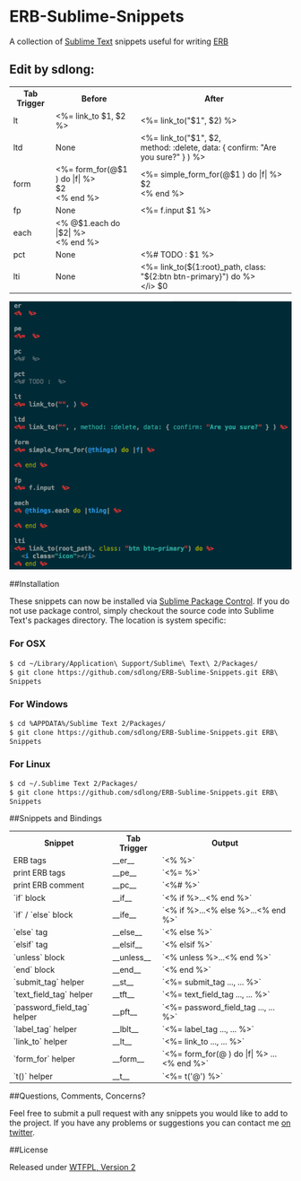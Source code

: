 ERB-Sublime-Snippets
====================

A collection of [Sublime Text](http://www.sublimetext.com/) snippets useful for writing [ERB](http://ruby-doc.org/stdlib-1.9.3/libdoc/erb/rdoc/ERB.html)

## Edit by sdlong:

<table>
  <tr>
    <th>Tab Trigger</th>
    <th>Before</th>
    <th>After</th>
  </tr>
  <tr>
    <td>lt</td>
    <td>&lt;%= link_to $1, $2 %></td>
    <td>&lt;%= link_to("$1", $2) %></td>
  </tr>
  <tr>
    <td>ltd</td>
    <td>None</td>
    <td>&lt;%= link_to("$1", $2, <br> method: :delete, data: { confirm: "Are you sure?" } ) %></td>
  </tr>
  <tr>
    <td>form</td>
    <td>&lt;%= form_for(@$1 ) do |f| %> <br> $2 <br>&lt;% end %></td>
    <td>&lt;%= simple_form_for(@$1 ) do |f| %> <br> $2 <br> &lt;% end %></td>
  </tr>
  <tr>
    <td>fp</td>
    <td>None</td>
    <td>&lt;%= f.input $1 %></td>
  </tr>
  <tr>
    <td>each</td>
    <td>&lt;% @$1.each do |$2| %> <br>
        &lt;% end %></td>
    <td></td>
  </tr>
  <tr>
    <td>pct</td>
    <td>None</td>
    <td>&lt;%# TODO : $1 %></td>
  </tr>
  <tr>
    <td>lti</td>
    <td>None</td>
    <td>&lt;%= link_to(${1:root}_path, class: "${2:btn btn-primary}") do %> <br
          &lt;i class="${3:icon}">&lt;/i> $0 <br
          &lt;% end %>
    </td>
  </tr>
</table>

![sample](sample.png)

##Installation

These snippets can now be installed via [Sublime Package Control](http://wbond.net/sublime_packages/package_control). If you do not use package control, simply checkout the source code into Sublime Text's packages directory. The location is system specific:

### For OSX

    $ cd ~/Library/Application\ Support/Sublime\ Text\ 2/Packages/
    $ git clone https://github.com/sdlong/ERB-Sublime-Snippets.git ERB\ Snippets

### For Windows

    $ cd %APPDATA%/Sublime Text 2/Packages/
    $ git clone https://github.com/sdlong/ERB-Sublime-Snippets.git ERB\ Snippets

### For Linux

    $ cd ~/.Sublime Text 2/Packages/
    $ git clone https://github.com/sdlong/ERB-Sublime-Snippets.git ERB\ Snippets

##Snippets and Bindings

<table>
  <tr>
    <th>Snippet</th>
    <th>Tab Trigger</th>
    <th>Output</th>
  </tr>
  <tr>
    <td>ERB tags</td>
    <td>__er__</td>
    <td>`<%  %>`</td>
  </tr>
  <tr>
    <td>print ERB tags</td>
    <td>__pe__</td>
    <td>`<%=  %>`</td>
  </tr>
  <tr>
    <td>print ERB comment</td>
    <td>__pc__</td>
    <td>`<%#  %>`</td>
  </tr>
  <tr>
    <td>`if` block</td>
    <td>__if__</td>
    <td>`<% if  %>...<% end %>`</td>
  </tr>
  <tr>
    <td>`if` / `else` block</td>
    <td>__ife__</td>
    <td>`<% if  %>...<% else %>...<% end %>`</td>
  </tr>
  <tr>
    <td>`else` tag</td>
    <td>__else__</td>
    <td>`<% else %>`</td>
  </tr>
  <tr>
    <td>`elsif` tag</td>
    <td>__elsif__</td>
    <td>`<% elsif %>`</td>
  </tr>
  <tr>
    <td>`unless` block</td>
    <td>__unless__</td>
    <td>`<% unless  %>...<% end %>`</td>
  </tr>
  <tr>
    <td>`end` block</td>
    <td>__end__</td>
    <td>`<% end %>`</td>
  </tr>
  <tr>
    <td>`submit_tag` helper</td>
    <td>__st__</td>
    <td>`<%= submit_tag ..., ... %>`</td>
  </tr>
  <tr>
    <td>`text_field_tag` helper</td>
    <td>__tft__</td>
    <td>`<%= text_field_tag ..., ... %>`</td>
  </tr>
  <tr>
    <td>`password_field_tag` helper</td>
    <td>__pft__</td>
    <td>`<%= password_field_tag ..., ... %>`</td>
  </tr>
  <tr>
    <td>`label_tag` helper</td>
    <td>__lblt__</td>
    <td>`<%= label_tag ..., ... %>`</td>
  </tr>
  <tr>
    <td>`link_to` helper</td>
    <td>__lt__</td>
    <td>`<%= link_to ..., ... %>`</td>
  </tr>
  <tr>
    <td>`form_for` helper</td>
    <td>__form__</td>
    <td>`<%= form_for(@ ) do |f| %> ... <% end %>`</td>
  </tr>
  <tr>
    <td>`t()` helper</td>
    <td>__t__</td>
    <td>`<%= t('@') %>`</td>
  </tr>
<table>

##Questions, Comments, Concerns?

Feel free to submit a pull request with any snippets you would like to add to the project. If you have any problems or suggestions you can contact me [on twitter](https://twitter.com/mattdrobertson).

##License

Released under [WTFPL, Version 2](https://raw.github.com/matthewrobertson/ERB-Sublime-Snippets/master/LICENSE.txt)

